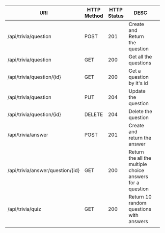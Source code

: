 
| URI                              | HTTP Method | HTTP Status | DESC                                                      |   |
|----------------------------------|-------------|-------------|-----------------------------------------------------------|---|
| /api/trivia/question             | POST        | 201         | Create and Return the question                            |   |
| /api/trivia/question             | GET         | 200         | Get all the questions                                     |   |
| /api/trivia/question/{id}        | GET         | 200         | Get a question by it's id                                 |   |
| /api/trivia/question             | PUT         | 204         | Update the question                                       |   |
| /api/trivia/question/{id}        | DELETE      | 204         | Delete the question                                       |   |
| /api/trivia/answer               | POST        | 201         | Create and return the answer                              |   |
| /api/trivia/answer/question/{id} | GET         | 200         | Return the all the multiple choice answers for a question |   |
| /api/trivia/quiz                 | GET         | 200         | Return 10 random questions with answers                   |   |
|                                  |             |             |                                                           |   |